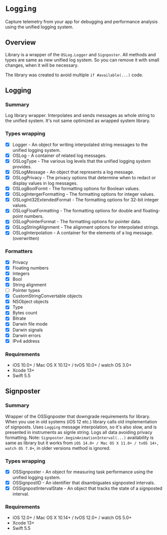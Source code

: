 # ``Logging``

Capture telemetry from your app for debugging and performance analysis using the unified logging system.

## Overview

Library is a wrapper of the ```OSLog.Logger``` and ```Signposter```.
All methods and types are same as new unified log system. So you can remove it with small changes, when it will be necessary.

The library was created to avoid multiple ```if #available(...)``` code.

## Logging

### Summary

Log library wrapper. Interpolates and sends messages as whole string to the unified system.
It's not same optimized as wrapped system library.

### Types wrapping

- [x] Logger - An object for writing interpolated string messages to the unified logging system.
- [x] OSLog - A container of related log messages.
- [x] OSLogType - The various log levels that the unified logging system provides.
- [x] OSLogMessage - An object that represents a log message.
- [x] OSLogPrivacy - The privacy options that determine when to redact or display values in log messages.
- [x] OSLogBoolFormt - The formatting options for Boolean values.
- [x] OSLogIntergerFormatting - The formatting options for integer values.
- [x] OSLogInt32ExtendedFormat - The formatting options for 32-bit integer values.
- [x] OSLogFloatFormatting - The formatting options for double and floating-point numbers.
- [x] OSLogPointerFormat - The formatting options for pointer data.
- [x] OSLogStringAlignment - The alignment options for interpolated strings.
- [x] OSLogInterpolation - A container for the elements of a log message. (overwritten)

### Formatters

- [x] Privacy
- [x] Floating numbers
- [x] Integers
- [x] Bool
- [x] String alignment
- [ ] Pointer types
- [x] CustomStringConvertable objects
- [x] NSObject objects
- [x] Type
- [x] Bytes count
- [x] Bitrate
- [x] Darwin file mode
- [x] Darwin signals
- [x] Darwin errors
- [x] IPv4 address

### Requirements

- iOS 10.0+ / Mac OS X 10.12+ / tvOS 10.0+ / watch OS 3.0+
- Xcode 13+
- Swift 5.5

## Signposter

### Summary

Wrapper of the OSSignposter that downgrade requirements for library. When you use in old systems (iOS 12 etc.) library calls old implementation of signposts. Uses ```Logging``` message interpolation, so it's also slow, and is presented in instruments as signle string. Logs all data avoiding privacy formatting.
Note: ```Signposter.beginAnimationInterval(...)``` availability is same as library but it works from ```iOS 14.0+ / Mac OS X 11.0+ / tvOS 14+, watch OS 7.0+```, in older versions method is ignored.

### Types wrapping

- [x] OSSignposter - An object for measuring task performance using the unified logging system.
- [x] OSSignpostID - An identifier that disambiguates signposted intervals.
- [x] OSSignpostIntervalState - An object that tracks the state of a signposted interval.

### Requirements

- iOS 12.0+ / Mac OS X 10.14+ / tvOS 12.0+ / watch OS 5.0+
- Xcode 13+
- Swift 5.5
